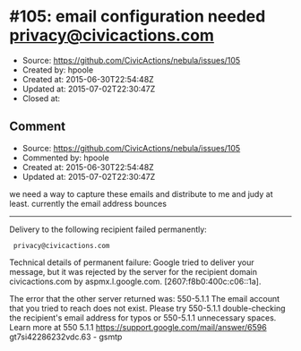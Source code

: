 # #105: email configuration needed privacy@civicactions.com

* Source: https://github.com/CivicActions/nebula/issues/105
* Created by: hpoole
* Created at: 2015-06-30T22:54:48Z
* Updated at: 2015-07-02T22:30:47Z
* Closed at: 


## Comment

* Source: https://github.com/CivicActions/nebula/issues/105
* Commented by: hpoole
* Created at: 2015-06-30T22:54:48Z
* Updated at: 2015-07-02T22:30:47Z

we need a way to capture these emails and distribute to me and judy at least. currently the email address bounces

---------------------------------
Delivery to the following recipient failed permanently:

     privacy@civicactions.com

Technical details of permanent failure:
Google tried to deliver your message, but it was rejected by the server for the recipient domain civicactions.com by aspmx.l.google.com. [2607:f8b0:400c:c06::1a].

The error that the other server returned was:
550-5.1.1 The email account that you tried to reach does not exist. Please try
550-5.1.1 double-checking the recipient&apos;s email address for typos or
550-5.1.1 unnecessary spaces. Learn more at
550 5.1.1 https://support.google.com/mail/answer/6596 gt7si42286232vdc.63 - gsmtp




